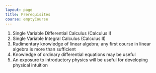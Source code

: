 ```yaml
---
layout: page
title: Prerequisites
course: emptyCourse
---
```



1. Single Variable Differential Calculus (Calculus I)
2. Single Variable Integral Calculus (Calculus II) 
3. Rudimentary knowledge of linear algebra; any first course in linear algebra is more than sufficient
4. Knowledge of ordinary differential equations may be useful
5. An exposure to introductory physics will be useful for developing physical intuition

